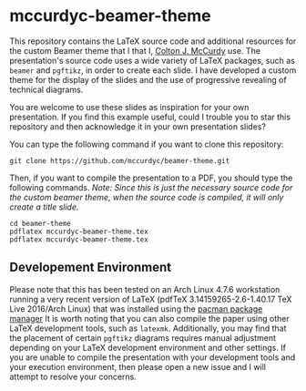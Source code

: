 # mccurdyc-beamer-theme

This repository contains the LaTeX source code and additional resources for the custom Beamer theme that I
that I, [Colton J. McCurdy](http://coltonmccurdy.com/) use. The presentation's source code uses a wide variety
of LaTeX packages, such as `beamer` and `pgftikz`, in order to create each slide. I have developed a custom
theme for the display of the slides and the use of progressive revealing of technical diagrams.

You are welcome to use these slides as inspiration for your own presentation. If you find this example useful, could I
trouble you to star this repository and then acknowledge it in your own presentation slides?

You can type the following command if you want to clone this repository:

```shell
git clone https://github.com/mccurdyc/beamer-theme.git
```

Then, if you want to compile the presentation to a PDF, you should type the following commands.
_Note: Since this is just the necessary source code for the custom beamer theme, when the source code
is compiled, it will only create a title slide._

```shell
cd beamer-theme
pdflatex mccurdyc-beamer-theme.tex
pdflatex mccurdyc-beamer-theme.tex
```

## Developement Environment

Please note that this has been tested on an Arch Linux 4.7.6 workstation running a very recent version of LaTeX
(pdfTeX 3.14159265-2.6-1.40.17 TeX Live 2016/Arch Linux) that was installed using the [pacman package manager](https://wiki.archlinux.org/index.php/pacman)
It is worth noting that you can also compile the paper using other LaTeX development tools, such as `latexmk`.
Additionally, you may find that the placement of certain `pgftikz` diagrams requires manual adjustment depending
on your LaTeX development environment and other settings. If you are unable to compile the presentation with your
development tools and your execution environment, then please open a new issue and I will attempt to resolve your concerns.
